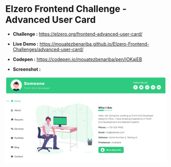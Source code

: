 # Elzero Frontend Challenge - Advanced User Card

- **Challenge :** https://elzero.org/frontend-advanced-user-card/
- **Live Demo :** https://mouatezbenariba.github.io/Elzero-Frontend-Challenges/advanced-user-card/
- **Codepen :** https://codepen.io/mouatezbenariba/pen/jOKajEB

- **Screenshot :**

![A person seatting on a chair](https://github.com/mouatezbenariba/Elzero-Frontend-Challenges/blob/main/advanced-user-card/images/challenge-screenshot.png)
